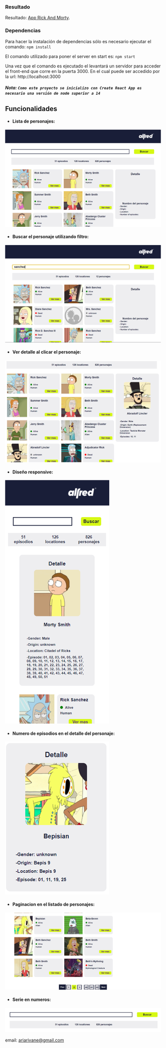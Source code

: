 ### Resultado
Resultado: [App Rick And Morty](https://vane17.github.io/App-Rick-and-Morty/).


### Dependencias

Para hacer la instalación de dependencias sólo es necesario ejecutar el comando: `npm install`

El comando utilizado para poner el server en start es: `npm start`

Una vez que el comando es ejecutado el levantará un servidor  para acceder el front-end que corre en la puerta 3000. En el cual puede ser accedido por la url: http://localhost:3000

##### Nota:  `Como este proyecto se inicializo con Create React App es necesario una versión de node superior a 14`



## Funcionalidades
- #### Lista de personajes:

![](https://github.com/vane17/App-Rick-and-Morty/blob/master/public/listaPersonajes.png)



- #### Buscar el personaje utilizando  filtro:
![](https://github.com/vane17/App-Rick-and-Morty/blob/master/public/filtro.png)


- #### Ver detalle al clicar el personaje:
![](https://github.com/vane17/App-Rick-and-Morty/blob/master/public/details.png)


- #### Diseño responsive:
![](https://github.com/vane17/App-Rick-and-Morty/blob/master/public/responsive.png)



- #### Numero de episodios en el detalle del personaje:
![](https://github.com/vane17/App-Rick-and-Morty/blob/master/public/episodios.png)


- #### Paginacion en el listado de personajes:
![](https://github.com/vane17/App-Rick-and-Morty/blob/master/public/paginacion.png)

- #### Serie en numeros:
![](https://github.com/vane17/App-Rick-and-Morty/blob/master/public/serie.png)


email: ariarivane@gmail.com






























